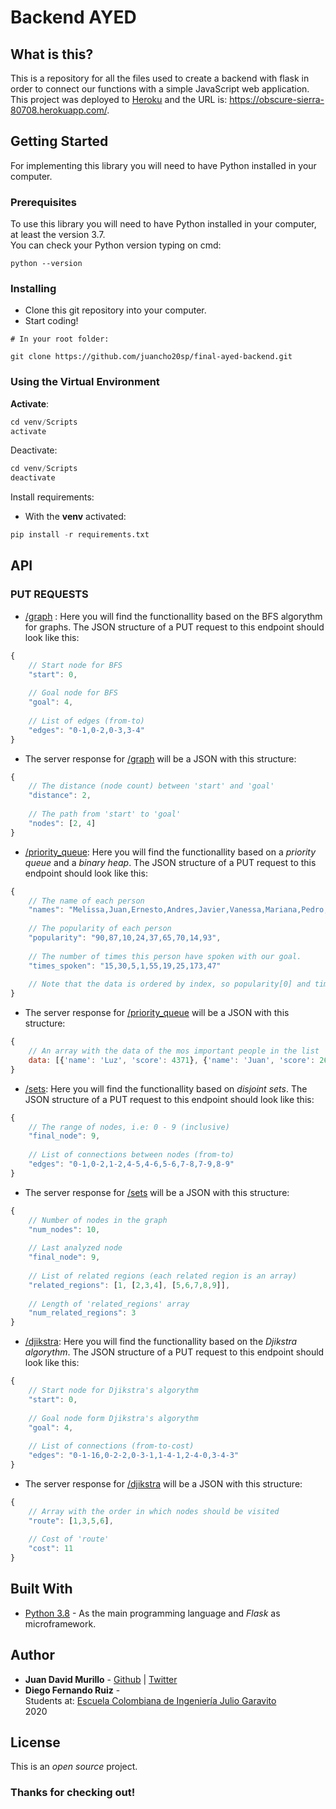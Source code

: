 # Backend AYED

## What is this?

This is a repository for all the files used to create a backend with flask in order to connect our functions with a simple JavaScript web application. This project was deployed to [Heroku](https://dashboard.heroku.com/) and the URL is: https://obscure-sierra-80708.herokuapp.com/.


## Getting Started

For implementing this library you will need to have Python installed in your computer.

### Prerequisites
To use this library you will need to have Python installed in your computer, at least the version 3.7. <br/>
You can check your Python version typing on cmd:

```
python --version
```

### Installing
- Clone this git repository into your computer.
- Start coding!

```
# In your root folder:

git clone https://github.com/juancho20sp/final-ayed-backend.git

```
### Using the Virtual Environment
**Activate**:
``` python
cd venv/Scripts
activate
```

Deactivate:
``` python
cd venv/Scripts
deactivate
```

Install requirements:
- With the **venv** activated: 

``` python
pip install -r requirements.txt
```

## API
### PUT REQUESTS
- [/graph](https://obscure-sierra-80708.herokuapp.com/graph) : Here you will find the functionallity based on the BFS algorythm for graphs. The JSON structure of a PUT request to this endpoint should look like this:
```javascript
{
    // Start node for BFS
    "start": 0,
    
    // Goal node for BFS
    "goal": 4,
    
    // List of edges (from-to)
    "edges": "0-1,0-2,0-3,3-4"
}
```
- The server response for [/graph](https://obscure-sierra-80708.herokuapp.com/graph)  will be a JSON with this structure:
```javascript
{
    // The distance (node count) between 'start' and 'goal'
    "distance": 2,
    
    // The path from 'start' to 'goal'
    "nodes": [2, 4]
}
```
- [/priority_queue](https://obscure-sierra-80708.herokuapp.com/priority_queue): Here you will find the functionallity based on a _priority queue_ and a _binary heap_. The JSON structure of a PUT request to this endpoint should look like this:
```javascript
{
    // The name of each person
    "names": "Melissa,Juan,Ernesto,Andres,Javier,Vanessa,Mariana,Pedro,Luz",
    
    // The popularity of each person
    "popularity": "90,87,10,24,37,65,70,14,93",
    
    // The number of times this person have spoken with our goal.
    "times_spoken": "15,30,5,1,55,19,25,173,47"
    
    // Note that the data is ordered by index, so popularity[0] and times_spoken[0] correspond to names[0]
}
``` 

- The server response for  [/priority_queue](https://obscure-sierra-80708.herokuapp.com/priority_queue)  will be a JSON with this structure:
```javascript
{
    // An array with the data of the mos important people in the list
    data: [{'name': 'Luz', 'score': 4371}, {'name': 'Juan', 'score': 2610}, {'name': 'Pedro', 'score': 2422}]
}
```
- [/sets](https://obscure-sierra-80708.herokuapp.com/sets): Here you will find the functionallity based on _disjoint sets_. The JSON structure of a PUT request to this endpoint should look like this:
```javascript
{
    // The range of nodes, i.e: 0 - 9 (inclusive)
    "final_node": 9,
    
    // List of connections between nodes (from-to)
    "edges": "0-1,0-2,1-2,4-5,4-6,5-6,7-8,7-9,8-9"
}
``` 

- The server response for [/sets](https://obscure-sierra-80708.herokuapp.com/sets) will be a JSON with this structure:
```javascript
{
    // Number of nodes in the graph
    "num_nodes": 10,
    
    // Last analyzed node
    "final_node": 9,
    
    // List of related regions (each related region is an array)
    "related_regions": [1, [2,3,4], [5,6,7,8,9]],
    
    // Length of 'related_regions' array
    "num_related_regions": 3
}
```
- [/djikstra](https://obscure-sierra-80708.herokuapp.com/djikstra): Here you will find the functionallity based on the _Djikstra algorythm_. The JSON structure of a PUT request to this endpoint should look like this:
```javascript
{
    // Start node for Djikstra's algorythm
    "start": 0,
    
    // Goal node form Djikstra's algorythm
    "goal": 4,
    
    // List of connections (from-to-cost)
    "edges": "0-1-16,0-2-2,0-3-1,1-4-1,2-4-0,3-4-3"
}
``` 
- The server response for  [/djikstra](https://obscure-sierra-80708.herokuapp.com/djikstra) will be a JSON with this structure:
```javascript
{
    // Array with the order in which nodes should be visited
    "route": [1,3,5,6],
    
    // Cost of 'route'
    "cost": 11
}
```

## Built With

* [Python 3.8](https://www.python.org/) - As the main programming language and *Flask* as microframework.



## Author

* **Juan David Murillo** - [Github](https://github.com/juancho20sp) | [Twitter](https://twitter.com/juancho20sp)<br/>
* **Diego Fernando Ruiz** -<br/>
Students at: [Escuela Colombiana de Ingeniería Julio Garavito](https://www.escuelaing.edu.co/es/) <br/>
2020 



## License

This is an *open source* project.

### Thanks for checking out!
